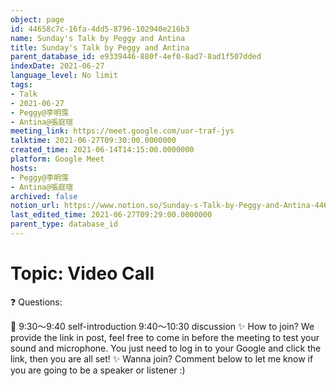 ```yaml
---
object: page
id: 44658c7c-16fa-4dd5-8796-102940e216b3
name: Sunday's Talk by Peggy and Antina
title: Sunday's Talk by Peggy and Antina
parent_database_id: e9339446-880f-4ef0-8ad7-8ad1f507dded
indexDate: 2021-06-27
language_level: No limit
tags:
- Talk
- 2021-06-27
- Peggy@李明霈
- Antina@張庭瑄
meeting_link: https://meet.google.com/uor-traf-jys
talktime: 2021-06-27T09:30:00.0000000
created_time: 2021-06-14T14:15:00.0000000
platform: Google Meet
hosts:
- Peggy@李明霈
- Antina@張庭瑄
archived: false
notion_url: https://www.notion.so/Sunday-s-Talk-by-Peggy-and-Antina-44658c7c16fa4dd58796102940e216b3
last_edited_time: 2021-06-27T09:29:00.0000000
parent_type: database_id
---
```


# Topic: Video Call  
❓
Questions:
   
   
   
   
   
📅
9:30～9:40 self-introduction
9:40～10:30 discussion
✨
How to join?
We provide the link in post, feel free to come in before the meeting to test your sound and microphone. You just need to log in to your Google and click the link, then you are all set!
✨
Wanna join?
Comment below to let me know if you are going to be a speaker or listener :)

